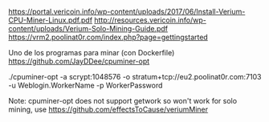 https://portal.vericoin.info/wp-content/uploads/2017/06/Install-Verium-CPU-Miner-Linux.pdf.pdf
http://resources.vericoin.info/wp-content/uploads/Verium-Solo-Mining-Guide.pdf
https://vrm2.poolinat0r.com/index.php?page=gettingstarted

Uno de los programas para minar (con Dockerfile)
https://github.com/JayDDee/cpuminer-opt

./cpuminer-opt -a scrypt:1048576 -o stratum+tcp://eu2.poolinat0r.com:7103 -u Weblogin.WorkerName -p WorkerPassword


Note: cpuminer-opt does not support getwork so won't work for solo mining, use
https://github.com/effectsToCause/veriumMiner
